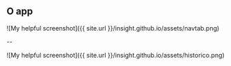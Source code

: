 ## O app

![My helpful screenshot]({{ site.url }}/insight.github.io/assets/navtab.png)

--

![My helpful screenshot]({{ site.url }}/insight.github.io/assets/historico.png)
